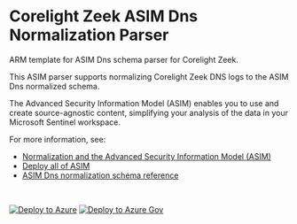 # Corelight Zeek ASIM Dns Normalization Parser

ARM template for ASIM Dns schema parser for Corelight Zeek.

This ASIM parser supports normalizing Corelight Zeek DNS logs to the ASIM Dns normalized schema.


The Advanced Security Information Model (ASIM) enables you to use and create source-agnostic content, simplifying your analysis of the data in your Microsoft Sentinel workspace.

For more information, see:

- [Normalization and the Advanced Security Information Model (ASIM)](https://aka.ms/AboutASIM)
- [Deploy all of ASIM](https://aka.ms/DeployASIM)
- [ASIM Dns normalization schema reference](https://aka.ms/ASimDnsDoc)

<br>

[![Deploy to Azure](https://aka.ms/deploytoazurebutton)](https://portal.azure.com/#create/Microsoft.Template/uri/https%3A%2F%2Fraw.githubusercontent.com%2FAzure%2FAzure-Sentinel%2Fasim%2Fvectra-ai-dns%2FParsers%2FASimDns%2FARM%2FASimDnsCorelightZeek%2FASimDnsCorelightZeek.json) [![Deploy to Azure Gov](https://aka.ms/deploytoazuregovbutton)](https://portal.azure.us/#create/Microsoft.Template/uri/https%3A%2F%2Fraw.githubusercontent.com%2FAzure%2FAzure-Sentinel%2Fasim%2Fvectra-ai-dns%2FParsers%2FASimDns%2FARM%2FASimDnsCorelightZeek%2FASimDnsCorelightZeek.json)

